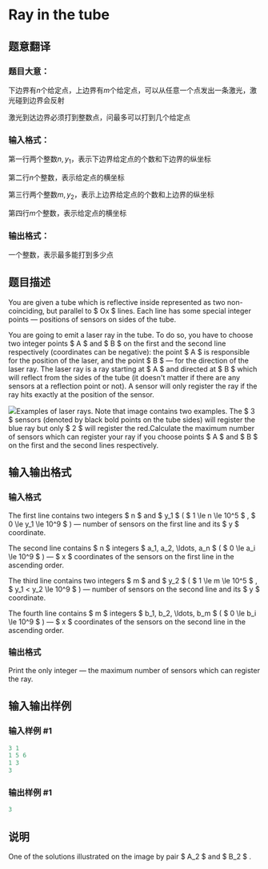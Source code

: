 # Ray in the tube

## 题意翻译

### 题目大意：

下边界有$n$个给定点，上边界有$m$个给定点，可以从任意一个点发出一条激光，激光碰到边界会反射

激光到达边界必须打到整数点，问最多可以打到几个给定点

### 输入格式：

第一行两个整数$n,y_1$，表示下边界给定点的个数和下边界的纵坐标

第二行$n$个整数，表示给定点的横坐标

第三行两个整数$m,y_2$，表示上边界给定点的个数和上边界的纵坐标

第四行$m$个整数，表示给定点的横坐标

### 输出格式：

一个整数，表示最多能打到多少点

## 题目描述

You are given a tube which is reflective inside represented as two non-coinciding, but parallel to $ Ox $ lines. Each line has some special integer points — positions of sensors on sides of the tube.

You are going to emit a laser ray in the tube. To do so, you have to choose two integer points $ A $ and $ B $ on the first and the second line respectively (coordinates can be negative): the point $ A $ is responsible for the position of the laser, and the point $ B $ — for the direction of the laser ray. The laser ray is a ray starting at $ A $ and directed at $ B $ which will reflect from the sides of the tube (it doesn't matter if there are any sensors at a reflection point or not). A sensor will only register the ray if the ray hits exactly at the position of the sensor.

![](https://cdn.luogu.com.cn/upload/vjudge_pic/CF1041F/62b366e37f4630b9fe518e490990934bb6a401ce.png)Examples of laser rays. Note that image contains two examples. The $ 3 $ sensors (denoted by black bold points on the tube sides) will register the blue ray but only $ 2 $ will register the red.Calculate the maximum number of sensors which can register your ray if you choose points $ A $ and $ B $ on the first and the second lines respectively.

## 输入输出格式

### 输入格式

The first line contains two integers $ n $ and $ y_1 $ ( $ 1 \le n \le 10^5 $ , $ 0 \le y_1 \le 10^9 $ ) — number of sensors on the first line and its $ y $ coordinate.

The second line contains $ n $ integers $ a_1, a_2, \ldots, a_n $ ( $ 0 \le a_i \le 10^9 $ ) — $ x $ coordinates of the sensors on the first line in the ascending order.

The third line contains two integers $ m $ and $ y_2 $ ( $ 1 \le m \le 10^5 $ , $ y_1 < y_2 \le 10^9 $ ) — number of sensors on the second line and its $ y $ coordinate.

The fourth line contains $ m $ integers $ b_1, b_2, \ldots, b_m $ ( $ 0 \le b_i \le 10^9 $ ) — $ x $ coordinates of the sensors on the second line in the ascending order.

### 输出格式

Print the only integer — the maximum number of sensors which can register the ray.

## 输入输出样例

### 输入样例 #1

```cpp
3 1
1 5 6
1 3
3

```
### 输出样例 #1

```cpp
3

```
## 说明

One of the solutions illustrated on the image by pair $ A_2 $ and $ B_2 $ .

